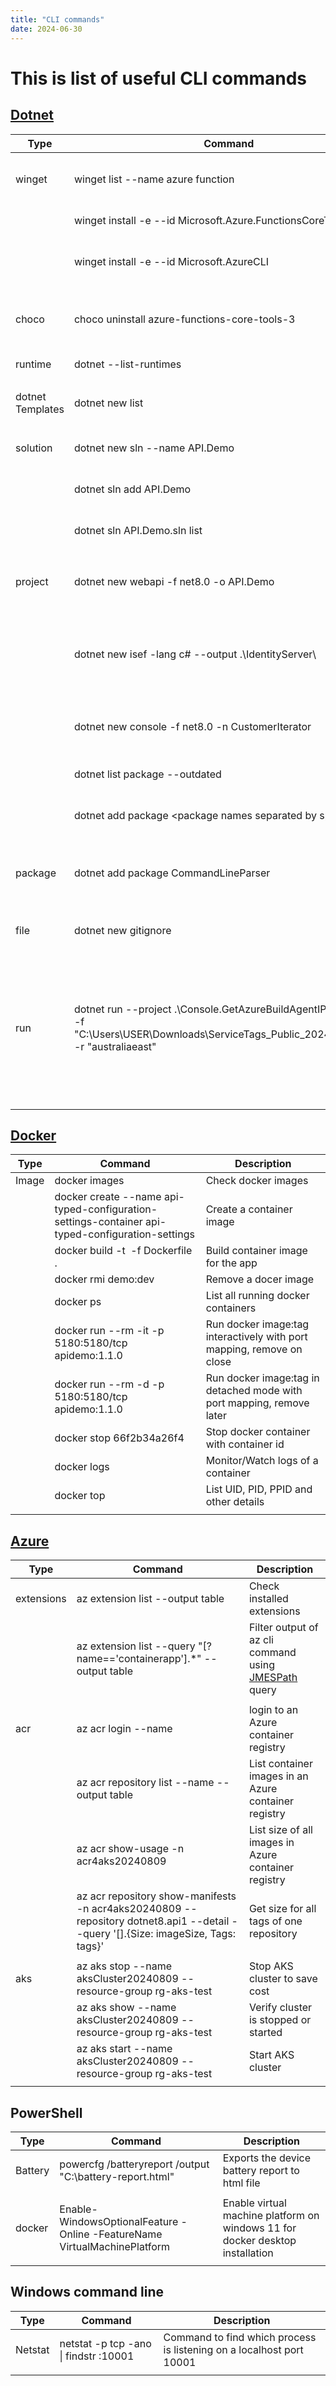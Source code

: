 ```yaml
---
title: "CLI commands"
date: 2024-06-30
---
```


# This is list of useful CLI commands

## [Dotnet](https://learn.microsoft.com/en-us/dotnet/core/tools/dotnet)

| Type          | Command     | Description |
| ------------- | ----------- | ----------- |
| winget | winget list --name azure function                         | List packages filtered by name   |
|        | winget install -e --id Microsoft.Azure.FunctionsCoreTools | Install package                  |
|        | winget install -e --id Microsoft.AzureCLI                 | Install Azure CLI latest version |
| | | |
| choco | choco uninstall azure-functions-core-tools-3 | Uninstall package using choco |
| | | |
| runtime | dotnet --list-runtimes | List .net runtimes |
| | | |
| dotnet Templates | dotnet new list | List all dotnet cli templates |
| | | |
| solution | dotnet new sln --name API.Demo | Create a new solution file  |
|          | dotnet sln add API.Demo        | Add project to the solution |
|          | dotnet sln API.Demo.sln list   | List projects in a sln file |
| | | |
| project | dotnet new webapi -f net8.0 -o API.Demo                | Create new dotnet webapi project                                    |
|         | dotnet new isef -lang c# --output .\IdentityServer\    | Create new project for dotnet identity server with entity framework |
|         | dotnet new console -f net8.0 -n CustomerIterator       | Create dotnet console application                                   |
|         | dotnet list package \--outdated                        | List outdated packages                                              |
|         | dotnet add package \<package names separated by space\>| Update outdated packages                                            |
| | | |
| package | dotnet add package CommandLineParser | Install a nuget package using dotnet CLI |
| | | |
| file | dotnet new gitignore | Add gitignore file |
| run | dotnet run --project .\Console.GetAzureBuildAgentIPs.csproj -- -f "C:\\Users\\USER\\Downloads\\ServiceTags_Public_20240805.json" -r "australiaeast" | Run console application passing arguments. Notice '--' separating the arguments for the console application |
| | | |


## [Docker](https://docs.docker.com/reference/cli/docker/buildx/build/)

| Type | Command | Description |
| - | - | - |
| Image | docker images                                                                                    | Check docker images                                                   |
|       | docker create --name api-typed-configuration-settings-container api-typed-configuration-settings | Create a container image                                              |
|       | docker build -t <image tag> -f Dockerfile .                                                      | Build container image for the app                                     |
|       | docker rmi demo:dev                                                                              | Remove a docer image                                                  |
|       | docker ps                                                                                        | List all running docker containers                                    |
|       | docker run --rm -it -p 5180:5180/tcp apidemo:1.1.0                                               | Run docker image:tag interactively with port mapping, remove on close |
|       | docker run --rm -d -p 5180:5180/tcp apidemo:1.1.0                                                | Run docker image:tag in detached mode with port mapping, remove later |
|       | docker stop 66f2b34a26f4                                                                         | Stop docker container with container id                               |
|       | docker logs <container-id>                                                                       | Monitor/Watch logs of a container                                     |
|       | docker top <container name>                                                                      | List UID, PID, PPID and other details                                 |
| | | |


## [Azure](https://learn.microsoft.com/en-us/cli/azure/reference-index?view=azure-cli-latest)

| Type | Command | Description |
| - | - | - |
| extensions | az extension list --output table                                     | Check installed extensions                                                                 |
|            | az extension list --query "[?name=='containerapp'].*" --output table | Filter output of az cli command using [JMESPath](https://jmespath.org/tutorial.html) query |
| | | |
| acr | az acr login --name <registry-name>                                                                                               | login to an Azure container registry                 |
|     | az acr repository list --name <registry-name> --output table                                                                      | List container images in an Azure container registry |
|     | az acr show-usage -n acr4aks20240809                                                                                              | List size of all images in Azure container registry  |
|     | az acr repository show-manifests -n acr4aks20240809 --repository dotnet8.api1 --detail --query '[].{Size: imageSize, Tags: tags}' | Get size for all tags of one repository |
| | | |
| aks | az aks stop --name aksCluster20240809 --resource-group rg-aks-test  | Stop AKS cluster to save cost        |
|     | az aks show --name aksCluster20240809 --resource-group rg-aks-test  | Verify cluster is stopped or started |
|     | az aks start --name aksCluster20240809 --resource-group rg-aks-test | Start AKS cluster                    |
| | | |


## PowerShell

| Type | Command | Description |
| - | - | - |
| Battery | powercfg /batteryreport /output "C:\battery-report.html" | Exports the device battery report to html file |
| | | |
| docker | Enable-WindowsOptionalFeature -Online -FeatureName VirtualMachinePlatform | Enable virtual machine platform on windows 11 for docker desktop installation |
| | | |


## Windows command line

| Type | Command | Description |
| - | - | - |
| Netstat | netstat -p tcp -ano \| findstr :10001 | Command to find which process is listening on a localhost port 10001 |
| | | |